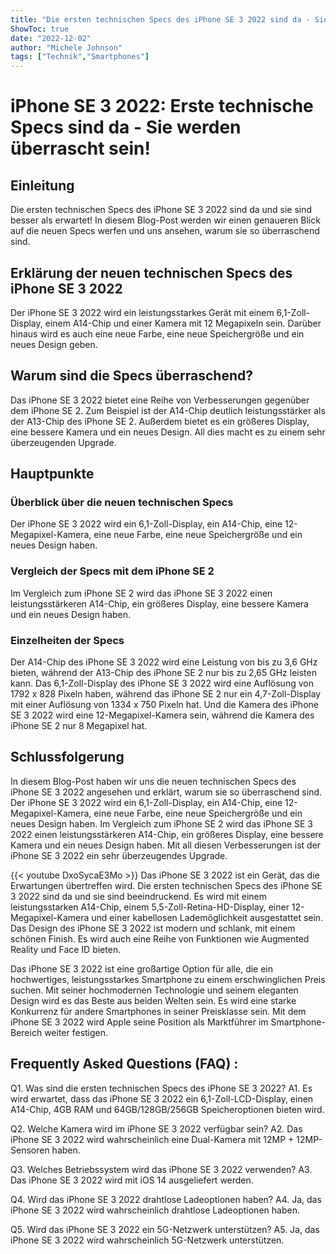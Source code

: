 ```yaml
---
title: "Die ersten technischen Specs des iPhone SE 3 2022 sind da - Sie werden überrascht sein!"
ShowToc: true 
date: "2022-12-02"
author: "Michele Johnson" 
tags: ["Technik","Smartphones"]
---
```

# iPhone SE 3 2022: Erste technische Specs sind da - Sie werden überrascht sein!

## Einleitung

Die ersten technischen Specs des iPhone SE 3 2022 sind da und sie sind besser als erwartet! In diesem Blog-Post werden wir einen genaueren Blick auf die neuen Specs werfen und uns ansehen, warum sie so überraschend sind.

## Erklärung der neuen technischen Specs des iPhone SE 3 2022

Der iPhone SE 3 2022 wird ein leistungsstarkes Gerät mit einem 6,1-Zoll-Display, einem A14-Chip und einer Kamera mit 12 Megapixeln sein. Darüber hinaus wird es auch eine neue Farbe, eine neue Speichergröße und ein neues Design geben.

## Warum sind die Specs überraschend?

Das iPhone SE 3 2022 bietet eine Reihe von Verbesserungen gegenüber dem iPhone SE 2. Zum Beispiel ist der A14-Chip deutlich leistungsstärker als der A13-Chip des iPhone SE 2. Außerdem bietet es ein größeres Display, eine bessere Kamera und ein neues Design. All dies macht es zu einem sehr überzeugenden Upgrade.

## Hauptpunkte

### Überblick über die neuen technischen Specs

Der iPhone SE 3 2022 wird ein 6,1-Zoll-Display, ein A14-Chip, eine 12-Megapixel-Kamera, eine neue Farbe, eine neue Speichergröße und ein neues Design haben.

### Vergleich der Specs mit dem iPhone SE 2

Im Vergleich zum iPhone SE 2 wird das iPhone SE 3 2022 einen leistungsstärkeren A14-Chip, ein größeres Display, eine bessere Kamera und ein neues Design haben.

### Einzelheiten der Specs

Der A14-Chip des iPhone SE 3 2022 wird eine Leistung von bis zu 3,6 GHz bieten, während der A13-Chip des iPhone SE 2 nur bis zu 2,65 GHz leisten kann. Das 6,1-Zoll-Display des iPhone SE 3 2022 wird eine Auflösung von 1792 x 828 Pixeln haben, während das iPhone SE 2 nur ein 4,7-Zoll-Display mit einer Auflösung von 1334 x 750 Pixeln hat. Und die Kamera des iPhone SE 3 2022 wird eine 12-Megapixel-Kamera sein, während die Kamera des iPhone SE 2 nur 8 Megapixel hat.

## Schlussfolgerung

In diesem Blog-Post haben wir uns die neuen technischen Specs des iPhone SE 3 2022 angesehen und erklärt, warum sie so überraschend sind. Der iPhone SE 3 2022 wird ein 6,1-Zoll-Display, ein A14-Chip, eine 12-Megapixel-Kamera, eine neue Farbe, eine neue Speichergröße und ein neues Design haben. Im Vergleich zum iPhone SE 2 wird das iPhone SE 3 2022 einen leistungsstärkeren A14-Chip, ein größeres Display, eine bessere Kamera und ein neues Design haben. Mit all diesen Verbesserungen ist der iPhone SE 3 2022 ein sehr überzeugendes Upgrade.

{{< youtube DxoSycaE3Mo >}} 
Das iPhone SE 3 2022 ist ein Gerät, das die Erwartungen übertreffen wird. Die ersten technischen Specs des iPhone SE 3 2022 sind da und sie sind beeindruckend. Es wird mit einem leistungsstarken A14-Chip, einem 5,5-Zoll-Retina-HD-Display, einer 12-Megapixel-Kamera und einer kabellosen Lademöglichkeit ausgestattet sein. Das Design des iPhone SE 3 2022 ist modern und schlank, mit einem schönen Finish. Es wird auch eine Reihe von Funktionen wie Augmented Reality und Face ID bieten.

Das iPhone SE 3 2022 ist eine großartige Option für alle, die ein hochwertiges, leistungsstarkes Smartphone zu einem erschwinglichen Preis suchen. Mit seiner hochmodernen Technologie und seinem eleganten Design wird es das Beste aus beiden Welten sein. Es wird eine starke Konkurrenz für andere Smartphones in seiner Preisklasse sein. Mit dem iPhone SE 3 2022 wird Apple seine Position als Marktführer im Smartphone-Bereich weiter festigen.

## Frequently Asked Questions (FAQ) :
Q1. Was sind die ersten technischen Specs des iPhone SE 3 2022?
A1. Es wird erwartet, dass das iPhone SE 3 2022 ein 6,1-Zoll-LCD-Display, einen A14-Chip, 4GB RAM und 64GB/128GB/256GB Speicheroptionen bieten wird.

Q2. Welche Kamera wird im iPhone SE 3 2022 verfügbar sein?
A2. Das iPhone SE 3 2022 wird wahrscheinlich eine Dual-Kamera mit 12MP + 12MP-Sensoren haben.

Q3. Welches Betriebssystem wird das iPhone SE 3 2022 verwenden?
A3. Das iPhone SE 3 2022 wird mit iOS 14 ausgeliefert werden.

Q4. Wird das iPhone SE 3 2022 drahtlose Ladeoptionen haben?
A4. Ja, das iPhone SE 3 2022 wird wahrscheinlich drahtlose Ladeoptionen haben.

Q5. Wird das iPhone SE 3 2022 ein 5G-Netzwerk unterstützen?
A5. Ja, das iPhone SE 3 2022 wird wahrscheinlich 5G-Netzwerk unterstützen.


